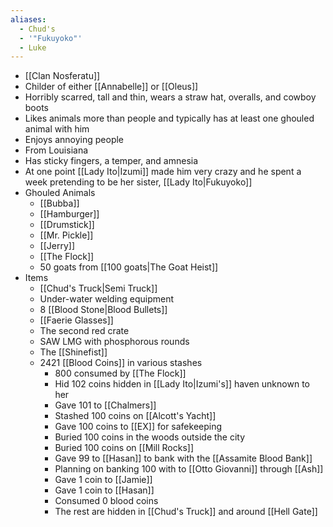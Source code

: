 ```yaml
---
aliases:
  - Chud's
  - '"Fukuyoko"'
  - Luke
---
```

- [[Clan Nosferatu]]
- Childer of either [[Annabelle]] or [[Oleus]]
- Horribly scarred, tall and thin, wears a straw hat, overalls, and cowboy boots
- Likes animals more than people and typically has at least one ghouled animal with him
- Enjoys annoying people
- From Louisiana
- Has sticky fingers, a temper, and amnesia
- At one point [[Lady Ito|Izumi]] made him very crazy and he spent a week pretending to be her sister, [[Lady Ito|Fukuyoko]]
- Ghouled Animals
	- [[Bubba]]
	- [[Hamburger]]
	- [[Drumstick]]
	- [[Mr. Pickle]]
	- [[Jerry]]
	- [[The Flock]]
	- 50 goats from [[100 goats|The Goat Heist]]
- Items
	- [[Chud's Truck|Semi Truck]]
	- Under-water welding equipment
	- 8 [[Blood Stone|Blood Bullets]]
	- [[Faerie Glasses]]
	- The second red crate
	- SAW LMG with phosphorous rounds
	- The [[Shinefist]]
	- 2421 [[Blood Coins]] in various stashes
		- 800 consumed by [[The Flock]]	
		- Hid 102 coins hidden in [[Lady Ito|Izumi's]] haven unknown to her
		- Gave 101 to [[Chalmers]]
		- Stashed 100 coins on [[Alcott's Yacht]]
		- Gave 100 coins to [[EX]] for safekeeping
		- Buried 100 coins in the woods outside the city
		- Buried 100 coins on [[Mill Rocks]]
		- Gave 99 to [[Hasan]] to bank with the [[Assamite Blood Bank]]
		- Planning on banking 100 with to [[Otto Giovanni]] through [[Ash]]
		- Gave 1 coin to [[Jamie]]
		- Gave 1 coin to [[Hasan]]
		- Consumed 0 blood coins
		- The rest are hidden in [[Chud's Truck]] and around [[Hell Gate]]
